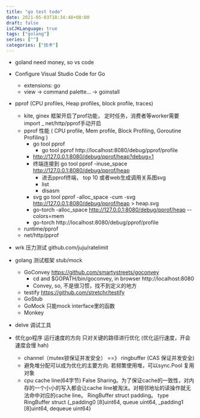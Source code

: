 ```yaml
---
title: "go test todo"
date: 2021-05-03T18:34:48+08:00
draft: false
isCJKLanguage: true
tags: ["golang"]
series: [""]
categories: ["技术"]
---
```



+ goland need money, so vs code 
+ Configure Visual Studio Code for Go
    + extensions: go
    + view -> command palette... -> goinstall



+ pprof (CPU profiles, Heap profiles, block profile, traces)
    + kite, ginex 框架开启了prof功能， 定时任务，消费者等worker需要 import _ net/http/pprof手动开启
    + pprof 性能 ( CPU profile, Mem profile, Block Profiling, Goroutine Profiling )
        + go tool pprof 
            + go tool pprof http://localhost:8080/debug/pprof/profile
        + http://127.0.0.1:8080/debug/pprof/heap?debug=1 
        + 终端连接到 go tool pprof -inuse_space http://127.0.0.1:8080/debug/pprof/heap
            + 进去pprof终端， top 10 或者web生成调用关系图svg
            + list
            + disasm
        + svg go tool pprof -alloc_space -cum -svg http://127.0.0.1:8080/debug/pprof/heap > heap.svg
        + go-torch -alloc_space http://127.0.0.1:8080/debug/pprof/heap --colors=mem
        + go-torch http://localhost:8080/debug/pprof/profile
    + runtime/pprof
    + net/http/pprof
+ wrk 压力测试 github.com/juju/ratelimit 

+ golang 测试框架 stub/mock
  + GoConvey  https://github.com/smartystreets/goconvey
    + cd <your project> and $GOPATH/bin/goconvey, in browser http://localhost:8080
    + Convey, so, 不是很习惯，找不到定义的地方
  + testify  https://github.com/stretchr/testify
  + GoStub 
  + GoMock  只能mock interface里的函数
  + Monkey


+ delve 调试工具 

+ 优化go程序 运行速度的方向 只对关键的路径进行优化 (优化运行速度，开会速度会慢 hah)
    + channel（mutex锁保证并发安全） ==》 ringbuffer (CAS 保证并发安全)
    + 避免堆分配可以成为优化的主要方向. 若频繁使用堆，可以sync.Pool 复用对象
    + cpu cache line(64字节) False Sharing。为了保证cache的一致性，对内存的一个小小的写入都会让cache line被淘汰。对相邻地址的读操作就无法命中对应的cache line。 RingBuffer struct padding。  type RingBuffer struct {_padding0  [8]uint64, queue          uint64, 	_padding1      [8]uint64, 	dequeue     uint64}